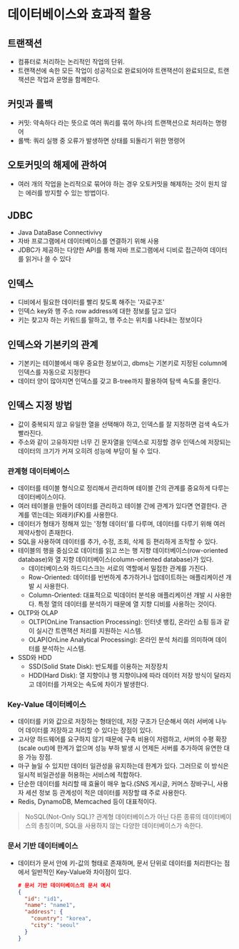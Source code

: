 # 데이터베이스와 효과적 활용

## 트랜잭션
  - 컴퓨터로 처리하는 논리적인 작업의 단위.
  - 트랜잭션에 속한 모든 작업이 성공적으로 완료되어야 트랜잭션이 완료되므로, 트랜잭션은 작업과 운명을 함께한다.

## 커밋과 롤백
  - 커밋: 약속하다 라는 뜻으로 여러 쿼리를 묶어 하나의 트랜잭션으로 처리하는 명령어
  - 롤백: 쿼리 실행 중 오류가 발생하면 상태를 되돌리기 위한 명령어

## 오토커밋의 해제에 관하여
  - 여러 개의 작업을 논리적으로 묶어야 하는 경우 오토커밋을 해제하는 것이 원치 않는 에러를 방지할 수 있는 방법이다.

## JDBC
  - Java DataBase Connectivivy
  - 자바 프로그램에서 데이터베이스를 연결하기 위해 사용
  - JDBC가 제공하는 다양한 API를 통해 자바 프로그램에서 디비로 접근하여 데이터를 읽거나 쓸 수 있다

## 인덱스
  - 디비에서 필요한 데이터를 빨리 찾도록 해주는 '자료구조'
  - 인덱스 key와 행 주소 row address에 대한 정보를 담고 있다
  - 키는 찾고자 하는 키워드를 말하고, 행 주소는 위치를 나타내는 정보이다

## 인덱스와 기본키의 관계
  - 기본키는 테이블에서 매우 중요한 정보이고, dbms는 기본키로 지정된 column에 인덱스를 자동으로 지정한다
  - 데이터 양이 많아지면 인덱스를 갖고 B-tree까지 활용하여 탐색 속도를 줄인다.

## 인덱스 지정 방법
  - 값이 중복되지 않고 유일한 열을 선택해야 하고, 인덱스를 잘 지정하면 검색 속도가 빨라진다.
  - 주소와 같이 고유하지만 너무 긴 문자열을 인덱스로 지정할 경우 인덱스에 저장되는 데이터의 크기가 커져 오히려 성능에 부담이 될 수 있다.

### 관계형 데이터베이스
  - 데이터를 테이블 형식으로 정리해서 관리하며 테이블 간의 관계를 중요하게 다루는 데이터베이스이다.
  - 여러 테이블을 만들어 데이터를 관리하고 테이블 간에 관계가 있다면 연결한다. 관계를 엮는데는 외래키(FK)를 사용한다.
  - 데이터가 형태가 정해져 있는 '정형 데이터'를 다루며, 데이터를 다루기 위해 여러 제약사항이 존재한다.
  - SQL을 사용하여 데이터를 추가, 수정, 조회, 삭제 등 편리하게 조작할 수 있다.
  - 테이블의 행을 중심으로 데이터를 읽고 쓰는 행 지향 데이터베이스(row-oriented database)와 열 지향 데이터베이스(column-oriented database)가 있다.
    - 데이터베이스와 하드디스크는 서로의 역할에서 밀접한 관계를 가진다.
    - Row-Oriented: 데이터를 빈번하게 추가하거나 업데이트하는 애플리케이션 개발 시 사용한다.
    - Column-Oriented: 대표적으로 빅데이터 분석용 애플리케이션 개발 시 사용한다. 특정 열의 데이터를 분석하기 때문에 열 지향 디비를 사용하는 것이다.
  - OLTP와 OLAP
    - OLTP(OnLine Transaction Processing): 인터넷 뱅킹, 온라인 쇼핑 등과 같이 실시간 트랜잭션 처리를 지원하는 시스템.
    - OLAP(OnLine Analytical Processing): 온라인 분석 처리를 의미하며 데이터를 분석하는 시스템.
  - SSD와 HDD
    - SSD(Solid State Disk): 반도체를 이용하는 저장장치
    - HDD(Hard Disk): 열 지향이냐 행 지향이냐에 따라 데이터 저장 방식이 달라지고 데이터를 가져오는 속도에 차이가 발생한다.
   
### Key-Value 데이터베이스
  - 데이터를 키와 값으로 저장하는 형태인데, 저장 구조가 단순해서 여러 서버에 나누어 데이터를 저장하고 처리할 수 있다는 장점이 있다.
  - 고사양 하드웨어를 요구하지 않기 때문에 구축 비용이 저렴하고, 서버의 수평 확장(scale out)에 한계가 없으며 성능 부하 발생 시 언제든 서버를 추가하여 유연한 대응 가능 장점.
  - 마구 늘일 수 있지만 데이터 일관성을 유지하는데 한계가 있다. 그러므로 이 방식은 일시적 비일관성을 허용하는 서비스에 적합하다.
  - 단순한 데이터를 처리할 때 효율이 매우 높다.(SNS 게시글, 커머스 장바구니, 사용자 세션 정보 등 관계성이 적은 데이터를 저장할 떄 주로 사용한다.
  - Redis, DynamoDB, Memcached 등이 대표적이다.

> NoSQL(Not-Only SQL)? 관계형 데이터베이스가 아닌 다른 종류의 데이터베이스의 총칭이며, SQL을 사용하지 않는 다양한 데이터베이스가 속한다.

### 문서 기반 데이터베이스
  - 데이터가 문서 안에 키-값의 형태로 존재하며, 문서 단위로 데이터를 처리한다는 점에서 일반적인 Key-Value와 차이점이 있다.
    ```json
    # 문서 기반 데이터베이스의 문서 예시
    {
      "id": "id1",
      "name": "name1",
      "address": {
        "country": "korea",
        "city": "seoul"
      }
    }
    ```
      












